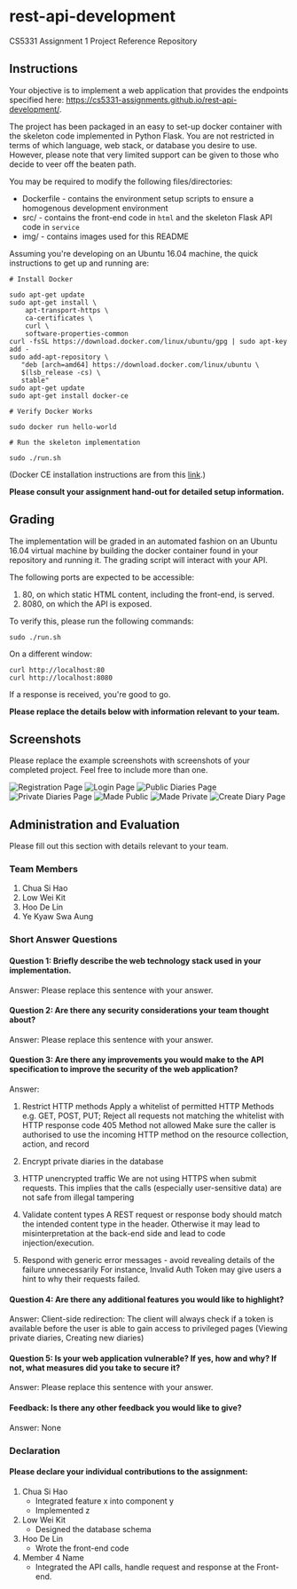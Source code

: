 # rest-api-development

CS5331 Assignment 1 Project Reference Repository

## Instructions

Your objective is to implement a web application that provides the endpoints
specified here: https://cs5331-assignments.github.io/rest-api-development/.

The project has been packaged in an easy to set-up docker container with the
skeleton code implemented in Python Flask. You are not restricted in terms of
which language, web stack, or database you desire to use. However, please note
that very limited support can be given to those who decide to veer off the
beaten path.

You may be required to modify the following files/directories:

- Dockerfile - contains the environment setup scripts to ensure a homogenous
  development environment
- src/ - contains the front-end code in `html` and the skeleton Flask API code
  in `service`
- img/ - contains images used for this README

Assuming you're developing on an Ubuntu 16.04 machine, the quick instructions
to get up and running are:

```
# Install Docker

sudo apt-get update
sudo apt-get install \
    apt-transport-https \
    ca-certificates \
    curl \
    software-properties-common
curl -fsSL https://download.docker.com/linux/ubuntu/gpg | sudo apt-key add -
sudo add-apt-repository \
   "deb [arch=amd64] https://download.docker.com/linux/ubuntu \
   $(lsb_release -cs) \
   stable"
sudo apt-get update
sudo apt-get install docker-ce

# Verify Docker Works

sudo docker run hello-world

# Run the skeleton implementation

sudo ./run.sh
```

(Docker CE installation instructions are from this
[link](https://docs.docker.com/install/linux/docker-ce/ubuntu/#install-using-the-repository).)

**Please consult your assignment hand-out for detailed setup information.**

## Grading

The implementation will be graded in an automated fashion on an Ubuntu 16.04
virtual machine by building the docker container found in your repository and
running it. The grading script will interact with your API.

The following ports are expected to be accessible:

1. 80, on which static HTML content, including the front-end, is served.
2. 8080, on which the API is exposed.

To verify this, please run the following commands:

```
sudo ./run.sh
```

On a different window:

```
curl http://localhost:80
curl http://localhost:8080
```

If a response is received, you're good to go.

**Please replace the details below with information relevant to your team.**

## Screenshots

Please replace the example screenshots with screenshots of your completed
project. Feel free to include more than one.

![Registration Page](./img/registration.png)
![Login Page](./img/login.png)
![Public Diaries Page](./img/public.png)
![Private Diaries Page](./img/private.png)
![Made Public](./img/madePublic.png)
![Made Private](./img/madePrivate.png)
![Create Diary Page](./img/create.png)

## Administration and Evaluation

Please fill out this section with details relevant to your team.

### Team Members

1. Chua Si Hao
2. Low Wei Kit
3. Hoo De Lin
4. Ye Kyaw Swa Aung

### Short Answer Questions

#### Question 1: Briefly describe the web technology stack used in your implementation.

Answer: Please replace this sentence with your answer.

#### Question 2: Are there any security considerations your team thought about?

Answer: Please replace this sentence with your answer.

#### Question 3: Are there any improvements you would make to the API specification to improve the security of the web application?

Answer:
1. Restrict HTTP methods
Apply a whitelist of permitted HTTP Methods e.g. GET, POST, PUT;
Reject all requests not matching the whitelist with HTTP response code 405 Method not allowed
Make sure the caller is authorised to use the incoming HTTP method on the resource collection, action, and record

2. Encrypt private diaries in the database

3. HTTP unencrypted traffic
We are not using HTTPS when submit requests. This implies that the calls (especially user-sensitive data) are not safe from illegal tampering

4. Validate content types
A REST request or response body should match the intended content type in the header. Otherwise it may lead to misinterpretation at the back-end side and lead to code injection/execution.

5. Respond with generic error messages - avoid revealing details of the failure unnecessarily
For instance, Invalid Auth Token may give users a hint to why their requests failed.


#### Question 4: Are there any additional features you would like to highlight?

Answer:
Client-side redirection: The client will always check if a token is available before the user is able to gain access to privileged pages (Viewing private diaries, Creating new diaries)

#### Question 5: Is your web application vulnerable? If yes, how and why? If not, what measures did you take to secure it?

Answer: Please replace this sentence with your answer.

#### Feedback: Is there any other feedback you would like to give?

Answer: None

### Declaration

#### Please declare your individual contributions to the assignment:

1. Chua Si Hao
    - Integrated feature x into component y
    - Implemented z
2. Low Wei Kit
    - Designed the database schema
3. Hoo De Lin
    - Wrote the front-end code
4. Member 4 Name
    - Integrated the API calls, handle request and response at the Front-end.

